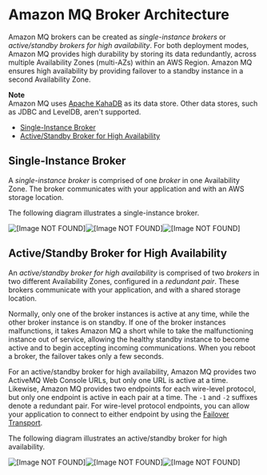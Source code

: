 # Amazon MQ Broker Architecture<a name="amazon-mq-broker-architecture"></a>

Amazon MQ brokers can be created as *single\-instance brokers* or *active/standby brokers for high availability*\. For both deployment modes, Amazon MQ provides high durability by storing its data redundantly, across multiple Availability Zones \(multi\-AZs\) within an AWS Region\. Amazon MQ ensures high availability by providing failover to a standby instance in a second Availability Zone\.

**Note**  
Amazon MQ uses [Apache KahaDB](http://activemq.apache.org/kahadb.html) as its data store\. Other data stores, such as JDBC and LevelDB, aren't supported\.


+ [Single\-Instance Broker](#single-broker-deployment)
+ [Active/Standby Broker for High Availability](#active-standby-broker-deployment)

## Single\-Instance Broker<a name="single-broker-deployment"></a>

A *single\-instance broker* is comprised of one *broker* in one Availability Zone\. The broker communicates with your application and with an AWS storage location\.

The following diagram illustrates a single\-instance broker\.

![\[Image NOT FOUND\]](http://docs.aws.amazon.com/amazon-mq/latest/developer-guide/images/amazon-mq-architecture-single-broker-deployment.png)![\[Image NOT FOUND\]](http://docs.aws.amazon.com/amazon-mq/latest/developer-guide/)![\[Image NOT FOUND\]](http://docs.aws.amazon.com/amazon-mq/latest/developer-guide/)

## Active/Standby Broker for High Availability<a name="active-standby-broker-deployment"></a>

An *active/standby broker for high availability* is comprised of two *brokers* in two different Availability Zones, configured in a *redundant pair*\. These brokers communicate with your application, and with a shared storage location\.

Normally, only one of the broker instances is active at any time, while the other broker instance is on standby\. If one of the broker instances malfunctions, it takes Amazon MQ a short while to take the malfunctioning instance out of service, allowing the healthy standby instance to become active and to begin accepting incoming communications\. When you reboot a broker, the failover takes only a few seconds\.

For an active/standby broker for high availability, Amazon MQ provides two ActiveMQ Web Console URLs, but only one URL is active at a time\. Likewise, Amazon MQ provides two endpoints for each wire\-level protocol, but only one endpoint is active in each pair at a time\. The `-1` and `-2` suffixes denote a redundant pair\. For wire\-level protocol endpoints, you can allow your application to connect to either endpoint by using the [Failover Transport](http://activemq.apache.org/failover-transport-reference.html)\.

The following diagram illustrates an active/standby broker for high availability\.

![\[Image NOT FOUND\]](http://docs.aws.amazon.com/amazon-mq/latest/developer-guide/images/amazon-mq-architecture-active-standby-deployment.png)![\[Image NOT FOUND\]](http://docs.aws.amazon.com/amazon-mq/latest/developer-guide/)![\[Image NOT FOUND\]](http://docs.aws.amazon.com/amazon-mq/latest/developer-guide/)